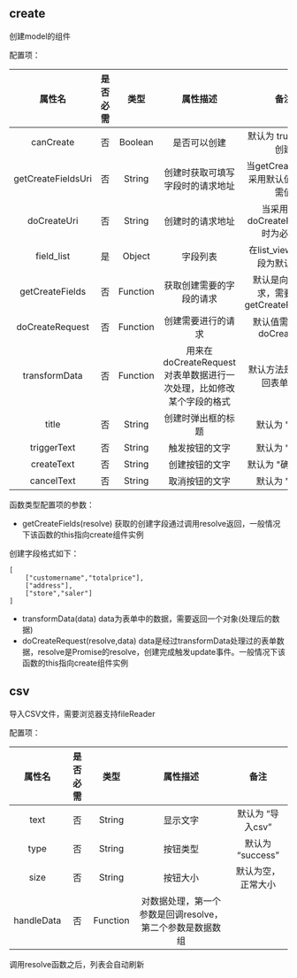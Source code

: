 ## create

创建model的组件

配置项：

| 属性名 | 是否必需  | 类型      | 属性描述 |  备注 |
| :---:  | :--:  | :--: | :-----:  | :--: |
| canCreate | 否 | Boolean | 是否可以创建 | 默认为 true，可以创建 |
| getCreateFieldsUri | 否 | String | 创建时获取可填写字段时的请求地址  |  当getCreateFields采用默认值时为必需值 |
| doCreateUri | 否 | String | 创建时的请求地址 | 当采用默认doCreateRequest时为必需值  |
| field_list | 是 | Object | 字段列表 | 在list_view中该字段为默认传入 |
| getCreateFields | 否 | Function | 获取创建需要的字段的请求 | 默认是向后端请求，需要结合getCreateFieldsUri  |
| doCreateRequest | 否 | Function | 创建需要进行的请求 | 默认值需要结合doCreateUri |
| transformData | 否  | Function | 用来在doCreateRequest对表单数据进行一次处理，比如修改某个字段的格式 | 默认方法是原样返回表单数据 |
| title | 否 | String | 创建时弹出框的标题 | 默认为 "创建" |
| triggerText | 否 | String | 触发按钮的文字 | 默认为 "新建" |
| createText  | 否 | String | 创建按钮的文字 | 默认为 "确认创建" |
| cancelText  | 否 | String | 取消按钮的文字 | 默认为 "取消" |



函数类型配置项的参数：

* getCreateFields(resolve) 获取的创建字段通过调用resolve返回，一般情况下该函数的this指向create组件实例


创建字段格式如下：

```
[
    ["customername","totalprice"],
    ["address"],
    ["store","saler"]
]
```

* transformData(data) data为表单中的数据，需要返回一个对象(处理后的数据)
* doCreateRequest(resolve,data) data是经过transformData处理过的表单数据，resolve是Promise的resolve，创建完成触发update事件。一般情况下该函数的this指向create组件实例

## csv

导入CSV文件，需要浏览器支持fileReader

配置项：

| 属性名 | 是否必需  | 类型      | 属性描述 |  备注 |
| :---:  | :--:  | :--: | :-----:  | :--: |
| text  |  否 | String | 显示文字 | 默认为 “导入csv” |
| type  |  否 | String | 按钮类型 | 默认为 “success” |
| size  |  否 | String | 按钮大小 | 默认为空，正常大小 |
| handleData | 否 | Function | 对数据处理，第一个参数是回调resolve，第二个参数是数据数组 |


调用resolve函数之后，列表会自动刷新